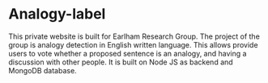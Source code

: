# Analogy-label
This private website is built for Earlham Research Group. The project of the group is analogy detection in English written language.
This allows provide users to vote whether a proposed sentence is an analogy, and having a discussion with other people. 
It is built on Node JS as backend and MongoDB database.
